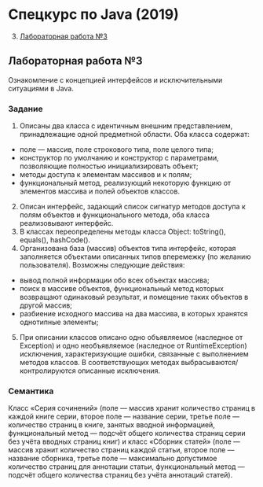# Спецкурс по Java (2019)

3. [Лабораторная работа №3](#lab3)

## Лабораторная работа №3 <a name="lab3"></a>
Ознакомление с концепцией интерфейсов и исключительными ситуациями в Java.
### Задание
1. Описаны два класса с идентичным внешним представлением, принадлежащие одной предметной области. Оба класса содержат:
* поле — массив, поле строкового типа, поле целого типа;
* конструктор по умолчанию и конструктор с параметрами, позволяющие полностью инициализировать объект;
* методы доступа к элементам массивов и к полям;
* функциональный метод, реализующий некоторую функцию от элементов массива и полей объектов классов.
2. Описан интерфейс, задающий список сигнатур методов доступа к полям объектов и функционального метода, оба класса реализовывают интерфейс.
3. В классах переопределены методы класса Object: toString(), equals(), hashCode().
4. Организована база (массив) объектов типа интерфейс, которая заполняется объектами описанных типов вперемежку (по желанию пользователя). Возможны следующие действия:
* вывод полной информации обо всех объектах массива;
* поиск в массиве объектов, функциональный метод которых возвращают одинаковый результат, и помещение таких объектов в другой массив; 
* разбиение исходного массива на два массива, в которых хранятся однотипные элементы;
5. При описании классов описано одно объявляемое (наследное от Exception) и одно необъявляемое (наследное от RuntimeException) исключения, характеризующие ошибки, связанные с выполнением методов классов. В соответствующих методах выбрасываются/контролируются описанные исключения.
### Cемантика
Класс «Серия сочинений» (поле — массив хранит количество страниц в каждой книге серии, второе поле — название серии, третье поле — количество страниц в книге, занятых вводной информацией, функциональный метод — подсчёт общего количества страниц серии без учёта вводных страниц книг) и класс «Сборник статей» (поле — массив хранит количество страниц каждой статьи, второе поле — название сборника, третье поле — максимально допустимое количество страниц для аннотации статьи, функциональный метод — подсчёт общего количества страниц без учёта аннотаций статей).
